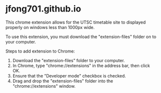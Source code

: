 # jfong701.github.io
This chrome extension allows for the UTSC timetable site to displayed properly on windows less than 1000px wide.

To use this extension, you must download the "extension-files" folder on to your computer.

Steps to add extension to Chrome:
1. Download the "extension-files" folder to your computer.
2. In Chrome, type "chrome://extensions" in the address bar, then click OK.
3. Ensure that the "Developer mode" checkbox is checked.
4. Drag and drop the "extension-files" folder into the "chrome://extensions" window.
